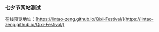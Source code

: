 ### 七夕节网站测试
在线预览地址：[https://lintao-zeng.github.io/Qixi-Festival/](https://lintao-zeng.github.io/Qixi-Festival/)
